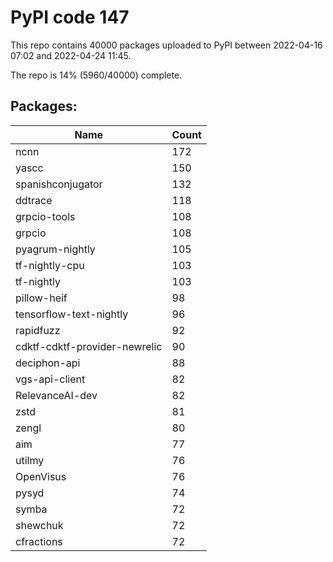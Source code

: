 # PyPI code 147

This repo contains 40000 packages uploaded to PyPI between 
2022-04-16 07:02 and 2022-04-24 11:45.

The repo is 14% (5960/40000) complete.

## Packages:

| Name  | Count |
| ----- | ----- |
| ncnn | 172 |
| yascc | 150 |
| spanishconjugator | 132 |
| ddtrace | 118 |
| grpcio-tools | 108 |
| grpcio | 108 |
| pyagrum-nightly | 105 |
| tf-nightly-cpu | 103 |
| tf-nightly | 103 |
| pillow-heif | 98 |
| tensorflow-text-nightly | 96 |
| rapidfuzz | 92 |
| cdktf-cdktf-provider-newrelic | 90 |
| deciphon-api | 88 |
| vgs-api-client | 82 |
| RelevanceAI-dev | 82 |
| zstd | 81 |
| zengl | 80 |
| aim | 77 |
| utilmy | 76 |
| OpenVisus | 76 |
| pysyd | 74 |
| symba | 72 |
| shewchuk | 72 |
| cfractions | 72 |


